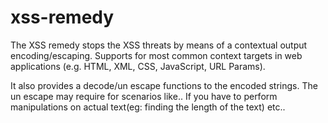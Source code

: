 xss-remedy
==========

The XSS remedy stops the XSS threats by means of a contextual output encoding/escaping.
Supports for most common context targets in web applications (e.g. HTML, XML, CSS, JavaScript, URL Params).

It also provides a decode/un escape functions to the encoded strings.
The un escape may require for scenarios like.. If you have to perform manipulations on actual text(eg: finding the length of the text) etc..
